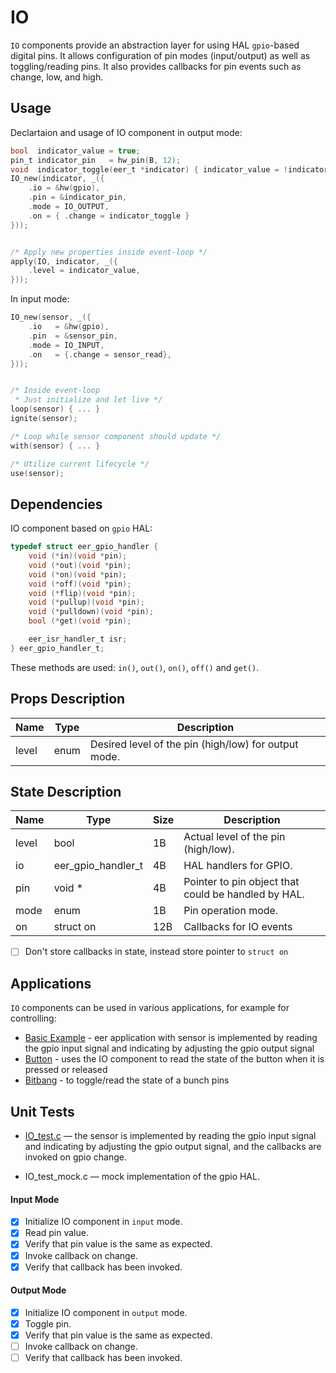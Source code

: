 # IO

`IO` components provide an abstraction layer for using HAL `gpio`-based digital pins. It allows configuration of pin modes (input/output) as well as toggling/reading pins. It also provides callbacks for pin events such as change, low, and high.

## Usage

Declartaion and usage of IO component in output mode:

```c
bool  indicator_value = true;
pin_t indicator_pin   = hw_pin(B, 12);
void  indicator_toggle(eer_t *indicator) { indicator_value = !indicator_value; }
IO_new(indicator, _({
    .io = &hw(gpio),
    .pin = &indicator_pin,
    .mode = IO_OUTPUT,
    .on = { .change = indicator_toggle }
}));


/* Apply new properties inside event-loop */
apply(IO, indicator, _({
    .level = indicator_value,
}));

```

In input mode:

```c
IO_new(sensor, _({
    .io   = &hw(gpio),
    .pin  = &sensor_pin,
    .mode = IO_INPUT,
    .on   = {.change = sensor_read},
}));


/* Inside event-loop
 * Just initialize and let live */
loop(sensor) { ... }
ignite(sensor);

/* Loop while sensor component should update */
with(sensor) { ... }

/* Utilize current lifecycle */
use(sensor);

```

## Dependencies

IO component based on `gpio` HAL:

```c
typedef struct eer_gpio_handler {
    void (*in)(void *pin);
    void (*out)(void *pin);
    void (*on)(void *pin);
    void (*off)(void *pin);
    void (*flip)(void *pin);
    void (*pullup)(void *pin);
    void (*pulldown)(void *pin);
    bool (*get)(void *pin);

    eer_isr_handler_t isr;
} eer_gpio_handler_t;
```

These methods are used: `in()`, `out()`, `on()`, `off()` and `get()`.

## Props Description

| Name  | Type | Description                                          |
| ----- | ---- | ---------------------------------------------------- |
| level | enum | Desired level of the pin (high/low) for output mode. |

## State Description

| Name  | Type               | Size | Description                                         |
| ----- | ------------------ | ---- | --------------------------------------------------- |
| level | bool               | 1B   | Actual level of the pin (high/low).                 |
| io    | eer_gpio_handler_t | 4B   | HAL handlers for GPIO.                              |
| pin   | void \*            | 4B   | Pointer to pin object that could be handled by HAL. |
| mode  | enum               | 1B   | Pin operation mode.                                 |
| on    | struct on          | 12B  | Callbacks for IO events                             |

-   [ ] Don't store callbacks in state, instead store pointer to `struct on`

## Applications

`IO` components can be used in various applications, for example for controlling:

-   [Basic Example](https://github.com/fefa4ka/eer-apps/tree/master/apps/basic) - eer application with sensor is implemented by reading the gpio input signal and indicating by adjusting the gpio output signal
-   [Button](../Button) - uses the IO component to read the state of the button when it is pressed or released
-   [Bitbang](../Bitbang) - to toggle/read the state of a bunch pins

## Unit Tests

-   [IO_test.c](IO_test.c) — the sensor is implemented by reading the gpio input signal and indicating by adjusting the gpio output signal, and the callbacks are invoked on gpio change.

-   IO_test_mock.c — mock implementation of the gpio HAL.

#### Input Mode

-   [x] Initialize IO component in `input` mode.
-   [x] Read pin value.
-   [x] Verify that pin value is the same as expected.
-   [x] Invoke callback on change.
-   [x] Verify that callback has been invoked.

#### Output Mode

-   [x] Initialize IO component in `output` mode.
-   [x] Toggle pin.
-   [x] Verify that pin value is the same as expected.
-   [ ] Invoke callback on change.
-   [ ] Verify that callback has been invoked.
